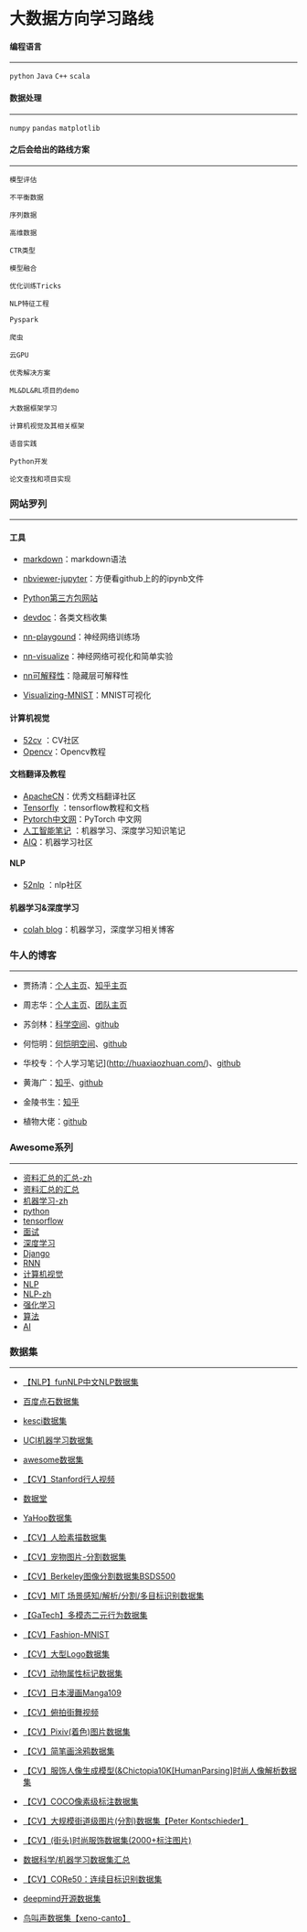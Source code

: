 # 大数据方向学习路线

#### 编程语言

- - -

`python` `Java` `C++` `scala`

#### 数据处理

- - -

`numpy` `pandas` `matplotlib`

#### 之后会给出的路线方案

----

`模型评估`

`不平衡数据`

`序列数据`

`高维数据`

`CTR类型`

`模型融合`

`优化训练Tricks`

`NLP特征工程`

`Pyspark`

`爬虫`

`云GPU`

`优秀解决方案`

`ML&DL&RL项目的demo`

`大数据框架学习`

`计算机视觉及其相关框架`

`语音实践`

`Python开发`

`论文查找和项目实现`



### 网站罗列

----

#### 工具

* [markdown](https://www.appinn.com/markdown/#link)：markdown语法
* [nbviewer-jupyter](http://nbviewer.jupyter.org/)：方便看github上的的ipynb文件
* [Python第三方包网站](https://www.lfd.uci.edu/~gohlke/pythonlibs/)
* [devdoc](https://devdocs.io/)：各类文档收集

* [nn-playgound](http://playground.tensorflow.org/)：神经网络训练场
* [nn-visualize](http://www.emergentmind.com/neural-network)：神经网络可视化和简单实验
* [nn可解释性](https://distill.pub/2018/building-blocks/)：隐藏层可解释性
* [Visualizing-MNIST](https://colah.github.io/posts/2014-10-Visualizing-MNIST/)：MNIST可视化

#### 计算机视觉

* [52cv](https://www.52cv.net/) ：CV社区
* [Opencv](https://github.com/makelove/OpenCV-Python-Tutorial)：Opencv教程

#### 文档翻译及教程

* [ApacheCN](http://www.apachecn.org/)：优秀文档翻译社区
* [Tensorfly](http://www.tensorfly.cn/home/) ：tensorflow教程和文档
* [Pytorch中文网](https://www.pytorchtutorial.com/)：PyTorch 中文网
* [人工智能笔记](http://huaxiaozhuan.com/) ：机器学习、深度学习知识笔记
* [AIQ](http://www.6aiq.com/)：机器学习社区

#### NLP

* [52nlp](http://www.52nlp.cn/) ：nlp社区

#### 机器学习&深度学习

* [colah blog](https://colah.github.io/)：机器学习，深度学习相关博客

### 牛人的博客

----

* 贾扬清：[个人主页](http://daggerfs.com/)、[知乎主页](https://www.zhihu.com/people/jiayangqing/activities)

* 周志华：[个人主页](http://cs.nju.edu.cn/zhouzh/)、[团队主页](http://lamda.nju.edu.cn/CH.MainPage.ashx?AspxAutoDetectCookieSupport=1)

* 苏剑林：[科学空间](https://spaces.ac.cn)、[github](https://github.com/bojone)

* 何恺明：[何恺明空间](http://kaiminghe.com/)、[github](https://github.com/KaimingHe)

* 华校专：个人学习笔记](http://huaxiaozhuan.com/)、[github](https://github.com/huaxz1986)

* 黄海广：[知乎](https://www.zhihu.com/people/fengdu78/activities)、[github](https://github.com/fengdu78)

* 金陵书生：[知乎](https://www.zhihu.com/people/jlbookworm/activities)

* 植物大佬：[github](https://github.com/plantsgo)




### Awesome系列

---

* [资料汇总的汇总-zh](https://github.com/justjavac/awesome-awesomeness-zh_CN)
* [资料汇总的汇总](https://github.com/bayandin/awesome-awesomeness)
* [机器学习-zh](https://github.com/dadoubigege/awesome-machine-learning-cn)
* [python](https://github.com/vinta/awesome-python)
* [tensorflow](https://github.com/jtoy/awesome-tensorflow)
* [面试](https://github.com/MaximAbramchuck/awesome-interview-questions)
* [深度学习](https://github.com/ChristosChristofidis/awesome-deep-learning)
* [Django](https://github.com/rosarior/awesome-django)
* [RNN](https://github.com/kjw0612/awesome-rnn)
* [计算机视觉](https://github.com/jbhuang0604/awesome-computer-vision)
* [NLP](https://github.com/keon/awesome-nlp)
* [NLP-zh](https://github.com/crownpku/Awesome-Chinese-NLP )
* [强化学习](https://github.com/aikorea/awesome-rl)
* [算法](https://github.com/tayllan/awesome-algorithms)
* [AI](https://github.com/owainlewis/awesome-artificial-intelligence)



### 数据集

---

* [【NLP】funNLP中文NLP数据集](https://github.com/fighting41love/funNLP)

* [百度点石数据集](http://dianshi.baidu.com/gemstone/datasets)

* [kesci数据集](https://www.kesci.com/home/dataset)

* [UCI机器学习数据集](http://archive.ics.uci.edu/ml/index.php)

* [awesome数据集](https://github.com/awesomedata/awesome-public-datasets)

* [【CV】Stanford行人视频](http://cvgl.stanford.edu/projects/uav_data/)

* [数据堂](http://www.datatang.com/webfront/datatang_dataset.html)

* [YaHoo数据集](https://webscope.sandbox.yahoo.com/?guccounter=2)

* [【CV】人脸素描数据集](http://mmlab.ie.cuhk.edu.hk/archive/facesketch.html)

* [【CV】宠物图片-分割数据集](http://www.robots.ox.ac.uk/~vgg/data/pets/)

* [【CV】Berkeley图像分割数据集BSDS500](https://www2.eecs.berkeley.edu/Research/Projects/CS/vision/grouping/resources.html)

* [【CV】MIT 场景感知/解析/分割/多目标识别数据集](https://groups.csail.mit.edu/vision/datasets/ADE20K/)

* [【GaTech】多模态二元行为数据集](http://www.cbi.gatech.edu/mmdb/)

* [【CV】Fashion-MNIST](https://github.com/zalandoresearch/fashion-mnist)

* [【CV】大型Logo数据集](https://data.vision.ee.ethz.ch/sagea/lld/)

* [【CV】动物属性标记数据集](http://cvml.ist.ac.at/AwA2/)

* [【CV】日本漫画Manga109](https://dl.acm.org/citation.cfm?doid=3011549.3011551)

* [【CV】俯拍街舞视频](http://homepages.inf.ed.ac.uk/rbf/CEILIDHDATA/)

* [【CV】Pixiv(着色)图片数据集](https://github.com/jerryli27/pixiv_dataset)

* [【CV】简笔画涂鸦数据集](https://github.com/googlecreativelab/quickdraw-dataset)

* [【CV】服饰人像生成模型(&Chictopia10K[HumanParsing]时尚人像解析数据集](http://files.is.tue.mpg.de/classner/gp/)

* [【CV】COCO像素级标注数据集](https://github.com/nightrome/cocostuff)

* [【CV】大规模街道级图片(分割)数据集【Peter Kontschieder】](https://blog.mapillary.com/product/2017/05/03/mapillary-vistas-dataset.html)

* [【CV】(街头)时尚服饰数据集(2000+标注图片)](https://github.com/bearpaw/clothing-co-parsing)

* [数据科学/机器学习数据集汇总](https://elitedatascience.com/datasets)

* [【CV】CORe50：连续目标识别数据集](https://vlomonaco.github.io/core50/)

* [deepmind开源数据集](https://deepmind.com/research/open-source/)

* [鸟叫声数据集【xeno-canto】](https://www.xeno-canto.org/)
